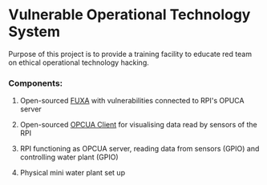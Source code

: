 # Vulnerable Operational Technology System

Purpose of this project is to provide a training facility to educate red team on ethical operational technology hacking.

### Components:

1. Open-sourced [FUXA](https://github.com/frangoteam/FUXA) with vulnerabilities connected to RPI's OPUCA server

2. Open-sourced [OPCUA Client](https://github.com/FreeOpcUa/opcua-client-gui) for visualising data read by sensors of the RPI

2. RPI functioning as OPCUA server, reading data from sensors (GPIO) and controlling water plant (GPIO)

3. Physical mini water plant set up

